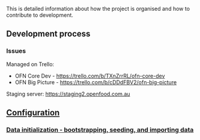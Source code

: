 This is detailed information about how the project is organised and how to contribute to development.

## Development process

### Issues
Managed on Trello:
- OFN Core Dev - https://trello.com/b/TXnZrrRL/ofn-core-dev
- OFN Big Picture - https://trello.com/b/cDDdFBV2/ofn-big-picture

Staging server: https://staging2.openfood.com.au

## [Configuration](https://github.com/openfoodfoundation/openfoodnetwork/wiki/Configuration)
### [Data initialization - bootstrapping, seeding, and importing data](https://github.com/openfoodfoundation/openfoodnetwork/wiki/Data-initialization----bootstrapping,-seeding,-and-importing-data)
